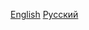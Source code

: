 [English](https://github.com/xvideosman228/ARGBFanControlTelegramBot/blob/master/docs/readme_en.md)
[Русский](https://github.com/xvideosman228/ARGBFanControlTelegramBot/blob/master/docs/readme_ru.md)
